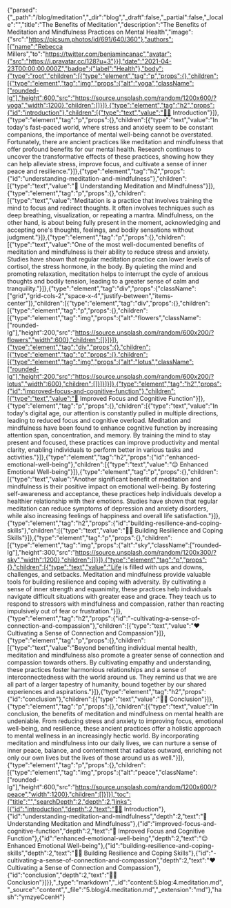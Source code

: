 {"parsed":{"_path":"/blog/meditation","_dir":"blog","_draft":false,"_partial":false,"_locale":"","title":"The Benefits of Meditation","description":"The Benefits of Meditation and Mindfulness Practices on Mental Health","image":{"src":"https://picsum.photos/id/691/640/360"},"authors":[{"name":"Rebecca Millers","to":"https://twitter.com/benjamincanac","avatar":{"src":"https://i.pravatar.cc/128?u=3"}}],"date":"2021-04-23T00:00:00.000Z","badge":{"label":"Health"},"body":{"type":"root","children":[{"type":"element","tag":"p","props":{},"children":[{"type":"element","tag":"img","props":{"alt":"yoga","className":["rounded-lg"],"height":600,"src":"https://source.unsplash.com/random/1200x600/?yoga","width":1200},"children":[]}]},{"type":"element","tag":"h2","props":{"id":"introduction"},"children":[{"type":"text","value":"🧘🏻 Introduction"}]},{"type":"element","tag":"p","props":{},"children":[{"type":"text","value":"In today's fast-paced world, where stress and anxiety seem to be constant companions, the importance of mental well-being cannot be overstated. Fortunately, there are ancient practices like meditation and mindfulness that offer profound benefits for our mental health. Research continues to uncover the transformative effects of these practices, showing how they can help alleviate stress, improve focus, and cultivate a sense of inner peace and resilience."}]},{"type":"element","tag":"h2","props":{"id":"understanding-meditation-and-mindfulness"},"children":[{"type":"text","value":"🪷 Understanding Meditation and Mindfulness"}]},{"type":"element","tag":"p","props":{},"children":[{"type":"text","value":"Meditation is a practice that involves training the mind to focus and redirect thoughts. It often involves techniques such as deep breathing, visualization, or repeating a mantra. Mindfulness, on the other hand, is about being fully present in the moment, acknowledging and accepting one's thoughts, feelings, and bodily sensations without judgment."}]},{"type":"element","tag":"p","props":{},"children":[{"type":"text","value":"One of the most well-documented benefits of meditation and mindfulness is their ability to reduce stress and anxiety. Studies have shown that regular meditation practice can lower levels of cortisol, the stress hormone, in the body. By quieting the mind and promoting relaxation, meditation helps to interrupt the cycle of anxious thoughts and bodily tension, leading to a greater sense of calm and tranquility."}]},{"type":"element","tag":"div","props":{"className":["grid","grid-cols-2","space-x-4","justify-between","items-center"]},"children":[{"type":"element","tag":"div","props":{},"children":[{"type":"element","tag":"p","props":{},"children":[{"type":"element","tag":"img","props":{"alt":"flowers","className":["rounded-lg"],"height":200,"src":"https://source.unsplash.com/random/600x200/?flowers","width":600},"children":[]}]}]},{"type":"element","tag":"div","props":{},"children":[{"type":"element","tag":"p","props":{},"children":[{"type":"element","tag":"img","props":{"alt":"lotus","className":["rounded-lg"],"height":200,"src":"https://source.unsplash.com/random/600x200/?lotus","width":600},"children":[]}]}]}]},{"type":"element","tag":"h2","props":{"id":"improved-focus-and-cognitive-function"},"children":[{"type":"text","value":"🧠 Improved Focus and Cognitive Function"}]},{"type":"element","tag":"p","props":{},"children":[{"type":"text","value":"In today's digital age, our attention is constantly pulled in multiple directions, leading to reduced focus and cognitive overload. Meditation and mindfulness have been found to enhance cognitive function by increasing attention span, concentration, and memory. By training the mind to stay present and focused, these practices can improve productivity and mental clarity, enabling individuals to perform better in various tasks and activities."}]},{"type":"element","tag":"h2","props":{"id":"enhanced-emotional-well-being"},"children":[{"type":"text","value":"😌 Enhanced Emotional Well-being"}]},{"type":"element","tag":"p","props":{},"children":[{"type":"text","value":"Another significant benefit of meditation and mindfulness is their positive impact on emotional well-being. By fostering self-awareness and acceptance, these practices help individuals develop a healthier relationship with their emotions. Studies have shown that regular meditation can reduce symptoms of depression and anxiety disorders, while also increasing feelings of happiness and overall life satisfaction."}]},{"type":"element","tag":"h2","props":{"id":"building-resilience-and-coping-skills"},"children":[{"type":"text","value":"💪🏻 Building Resilience and Coping Skills"}]},{"type":"element","tag":"p","props":{},"children":[{"type":"element","tag":"img","props":{"alt":"sky","className":["rounded-lg"],"height":300,"src":"https://source.unsplash.com/random/1200x300/?sky","width":1200},"children":[]}]},{"type":"element","tag":"p","props":{},"children":[{"type":"text","value":"Life is filled with ups and downs, challenges, and setbacks. Meditation and mindfulness provide valuable tools for building resilience and coping with adversity. By cultivating a sense of inner strength and equanimity, these practices help individuals navigate difficult situations with greater ease and grace. They teach us to respond to stressors with mindfulness and compassion, rather than reacting impulsively out of fear or frustration."}]},{"type":"element","tag":"h2","props":{"id":"️-cultivating-a-sense-of-connection-and-compassion"},"children":[{"type":"text","value":"❤️ Cultivating a Sense of Connection and Compassion"}]},{"type":"element","tag":"p","props":{},"children":[{"type":"text","value":"Beyond benefiting individual mental health, meditation and mindfulness also promote a greater sense of connection and compassion towards others. By cultivating empathy and understanding, these practices foster harmonious relationships and a sense of interconnectedness with the world around us. They remind us that we are all part of a larger tapestry of humanity, bound together by our shared experiences and aspirations."}]},{"type":"element","tag":"h2","props":{"id":"conclusion"},"children":[{"type":"text","value":"🫶🏻 Conclusion"}]},{"type":"element","tag":"p","props":{},"children":[{"type":"text","value":"In conclusion, the benefits of meditation and mindfulness on mental health are undeniable. From reducing stress and anxiety to improving focus, emotional well-being, and resilience, these ancient practices offer a holistic approach to mental wellness in an increasingly hectic world. By incorporating meditation and mindfulness into our daily lives, we can nurture a sense of inner peace, balance, and contentment that radiates outward, enriching not only our own lives but the lives of those around us as well."}]},{"type":"element","tag":"p","props":{},"children":[{"type":"element","tag":"img","props":{"alt":"peace","className":["rounded-lg"],"height":600,"src":"https://source.unsplash.com/random/1200x600/?peace","width":1200},"children":[]}]}],"toc":{"title":"","searchDepth":2,"depth":2,"links":[{"id":"introduction","depth":2,"text":"🧘🏻 Introduction"},{"id":"understanding-meditation-and-mindfulness","depth":2,"text":"🪷 Understanding Meditation and Mindfulness"},{"id":"improved-focus-and-cognitive-function","depth":2,"text":"🧠 Improved Focus and Cognitive Function"},{"id":"enhanced-emotional-well-being","depth":2,"text":"😌 Enhanced Emotional Well-being"},{"id":"building-resilience-and-coping-skills","depth":2,"text":"💪🏻 Building Resilience and Coping Skills"},{"id":"️-cultivating-a-sense-of-connection-and-compassion","depth":2,"text":"❤️ Cultivating a Sense of Connection and Compassion"},{"id":"conclusion","depth":2,"text":"🫶🏻 Conclusion"}]}},"_type":"markdown","_id":"content:5.blog:4.meditation.md","_source":"content","_file":"5.blog/4.meditation.md","_extension":"md"},"hash":"ymzyeCcenH"}